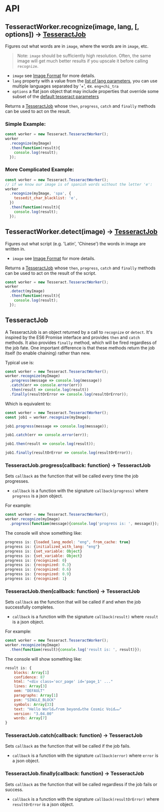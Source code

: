 # API

## TesseractWorker.recognize(image, lang, [, options]) -> [TesseractJob](#tesseractjob)
Figures out what words are in `image`, where the words are in `image`, etc.
> Note: `image` should be sufficiently high resolution.
> Often, the same image will get much better results if you upscale it before calling `recognize`.

- `image` see [Image Format](./image-format.md) for more details.
- `lang` property with a value from the [list of lang parameters](./tesseract_lang_list.md), you can use multiple languages separated by '+', ex. `eng+chi_tra`
- `options` a flat json object that may include properties that override some subset of the [default tesseract parameters](./tesseract_parameters.md)

Returns a [TesseractJob](#tesseractjob) whose `then`, `progress`, `catch` and `finally` methods can be used to act on the result.

### Simple Example:
```javascript
const worker = new Tesseract.TesseractWorker();
worker
  .recognize(myImage)
  .then(function(result){
    console.log(result);
  });
```

### More Complicated Example:
```javascript
const worker = new Tesseract.TesseractWorker();
// if we know our image is of spanish words without the letter 'e':
worker
  .recognize(myImage, 'spa', {
    tessedit_char_blacklist: 'e',
  })
  .then(function(result){
    console.log(result);
  });
```

## TesseractWorker.detect(image) -> [TesseractJob](#tesseractjob)

Figures out what script (e.g. 'Latin', 'Chinese') the words in  image are written in.

- `image` see [Image Format](./image-format.md) for more details.

Returns a [TesseractJob](#tesseractjob) whose `then`, `progress`, `catch` and `finally` methods can be used to act on the result of the script.

```javascript
const worker = new Tesseract.TesseractWorker();
worker
  .detect(myImage)
  .then(function(result){
    console.log(result);
  });
```

## TesseractJob

A TesseractJob is an object returned by a call to `recognize` or `detect`. It's inspired by the ES6 Promise interface and provides `then` and `catch` methods. It also provides `finally` method, which will be fired regardless of the job fate. One important difference is that these methods return the job itself (to enable chaining) rather than new.

Typical use is:
```javascript
const worker = new Tesseract.TesseractWorker();
worker.recognize(myImage)
  .progress(message => console.log(message))
  .catch(err => console.error(err))
  .then(result => console.log(result))
  .finally(resultOrError => console.log(resultOrError));
```

Which is equivalent to:
```javascript
const worker = new Tesseract.TesseractWorker();
const job1 = worker.recognize(myImage);

job1.progress(message => console.log(message));

job1.catch(err => console.error(err));

job1.then(result => console.log(result));

job1.finally(resultOrError => console.log(resultOrError));
```



### TesseractJob.progress(callback: function) -> TesseractJob
Sets `callback` as the function that will be called every time the job progresses.
- `callback` is a function with the signature `callback(progress)` where `progress` is a json object.

For example:
```javascript
const worker = new Tesseract.TesseractWorker();
worker.recognize(myImage)
  .progress(function(message){console.log('progress is: ', message)});
```

The console will show something like:
```javascript
progress is: {loaded_lang_model: "eng", from_cache: true}
progress is: {initialized_with_lang: "eng"}
progress is: {set_variable: Object}
progress is: {set_variable: Object}
progress is: {recognized: 0}
progress is: {recognized: 0.3}
progress is: {recognized: 0.6}
progress is: {recognized: 0.9}
progress is: {recognized: 1}
```


### TesseractJob.then(callback: function) -> TesseractJob
Sets `callback` as the function that will be called if and when the job successfully completes.
- `callback` is a function with the signature `callback(result)` where `result` is a json object.


For example:
```javascript
const worker = new Tesseract.TesseractWorker();
worker.recognize(myImage)
  .then(function(result){console.log('result is: ', result)});
```

The console will show something like:
```javascript
result is: {
    blocks: Array[1]
    confidence: 87
    html: "<div class='ocr_page' id='page_1' ..."
    lines: Array[3]
    oem: "DEFAULT"
    paragraphs: Array[1]
    psm: "SINGLE_BLOCK"
    symbols: Array[33]
    text: "Hello World↵from beyond↵the Cosmic Void↵↵"
    version: "3.04.00"
    words: Array[7]
}
```

### TesseractJob.catch(callback: function) -> TesseractJob
Sets `callback` as the function that will be called if the job fails.
- `callback` is a function with the signature `callback(error)` where `error` is a json object.

### TesseractJob.finally(callback: function) -> TesseractJob
Sets `callback` as the function that will be called regardless if the job fails or success.
- `callback` is a function with the signature `callback(resultOrError)` where `resultOrError` is a json object.

